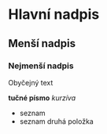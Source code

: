 # Hlavní nadpis

## Menší nadpis

### Nejmenší nadpis

Obyčejný text

**tučné písmo**
*kurzíva*

- seznam
- seznam druhá položka

